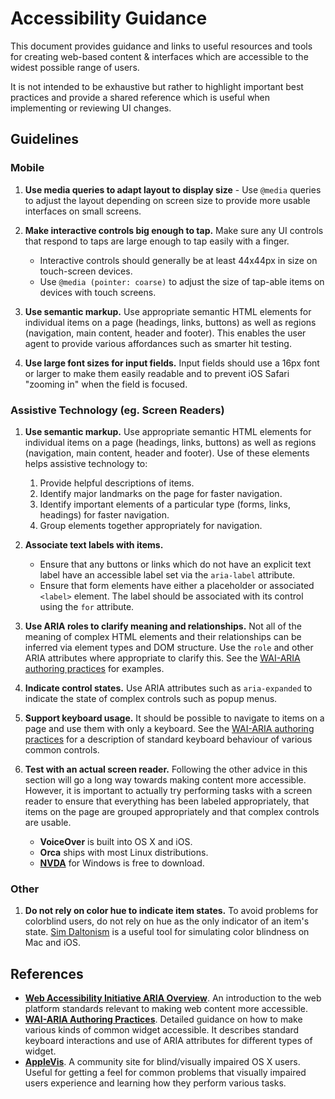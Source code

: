Accessibility Guidance
======================

This document provides guidance and links to useful resources and tools for
creating web-based content & interfaces which are accessible to the widest
possible range of users.

It is not intended to be exhaustive but rather to highlight important best
practices and provide a shared reference which is useful when implementing or
reviewing UI changes.

## Guidelines

### Mobile

1. **Use media queries to adapt layout to display size** - Use `@media` queries
   to adjust the layout depending on screen size to provide more usable
   interfaces on small screens.
1. **Make interactive controls big enough to tap.** Make sure any UI controls
   that respond to taps are large enough to tap easily with a finger.

   * Interactive controls should generally be at least 44x44px in size on
     touch-screen devices.
   * Use `@media (pointer: coarse)` to adjust the size of tap-able items on
     devices with touch screens.
1. **Use semantic markup.**  Use appropriate semantic HTML elements for
   individual items on a page (headings, links, buttons) as well as regions
   (navigation, main content, header and footer). This enables the user agent to
   provide various affordances such as smarter hit testing.
1. **Use large font sizes for input fields.** Input fields should use a 16px font or
   larger to make them easily readable and to prevent iOS Safari "zooming in"
   when the field is focused.

### Assistive Technology (eg. Screen Readers)

1. **Use semantic markup.** Use appropriate semantic HTML elements for
   individual items on a page (headings, links, buttons) as well as regions
   (navigation, main content, header and footer). Use of these elements helps
   assistive technology to:

   1. Provide helpful descriptions of items.
   1. Identify major landmarks on the page for faster navigation.
   1. Identify important elements of a particular type (forms, links, headings)
      for faster navigation.
   1. Group elements together appropriately for navigation.
1. **Associate text labels with items.**
   * Ensure that any buttons or links which do not have an explicit text label
     have an accessible label set via the `aria-label` attribute.
   * Ensure that form elements have either a placeholder or associated `<label>`
     element. The label should be associated with its control using the `for`
     attribute.
1. **Use ARIA roles to clarify meaning and relationships.** Not all of the
   meaning of complex HTML elements and their relationships can be inferred via
   element types and DOM structure. Use the `role` and other ARIA attributes
   where appropriate to clarify this. See the [WAI-ARIA authoring
   practices](https://www.w3.org/TR/wai-aria-practices/) for examples.
1. **Indicate control states.** Use ARIA attributes such as `aria-expanded` to
   indicate the state of complex controls such as popup menus.
1. **Support keyboard usage.** It should be possible to navigate to items on a
   page and use them with only a keyboard. See the [WAI-ARIA authoring
   practices](https://www.w3.org/TR/wai-aria-practices/) for a description of
   standard keyboard behaviour of various common controls.
1. **Test with an actual screen reader.** Following the other advice in this
   section will go a long way towards making content more accessible. However,
   it is important to actually try performing tasks with a screen reader to
   ensure that everything has been labeled appropriately, that items on the page
   are grouped appropriately and that complex controls are usable.
   * **VoiceOver** is built into OS X and iOS.
   * **Orca** ships with most Linux distributions.
   * **[NVDA](https://www.nvaccess.org)** for Windows is free to download.

### Other

1. **Do not rely on color hue to indicate item states.** To avoid problems for
   colorblind users, do not rely on hue as the only indicator of an item's
   state. [Sim Daltonism](https://michelf.ca/projects/sim-daltonism/) is a
   useful tool for simulating color blindness on Mac and iOS.

## References

* **[Web Accessibility Initiative ARIA
Overview](https://www.w3.org/WAI/intro/aria.php)**. An introduction to the web
platform standards relevant to making web content more accessible.
* **[WAI-ARIA Authoring Practices](https://www.w3.org/TR/wai-aria-practices/)**.
Detailed guidance on how to make various kinds of common widget accessible. It
describes standard keyboard interactions and use of ARIA attributes for
different types of widget.
* **[AppleVis](https://www.applevis.com/)**. A community site for blind/visually
impaired OS X users. Useful for getting a feel for common problems that visually
impaired users experience and learning how they perform various tasks.
